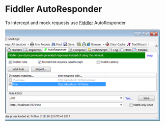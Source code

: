 # Fiddler AutoResponder

To intercept and mock requests use [Fiddler](https://www.telerik.com/fiddler) AutoResponder

![Fiddler AutoResponder](/images/fiddler.png "Fiddler AutoResponder")

